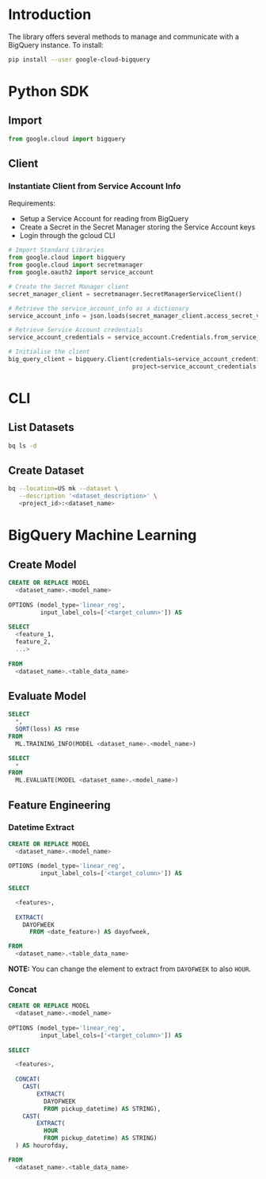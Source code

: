 # Introduction
The library offers several methods to manage and communicate with a BigQuery instance.
To install:
``` bash
pip install --user google-cloud-bigquery
```

# Python SDK
## Import
``` python
from google.cloud import bigquery
```

## Client
### Instantiate Client from Service Account Info
Requirements:
- Setup a Service Account for reading from BigQuery
- Create a Secret in the Secret Manager storing the Service Account keys
- Login through the gcloud CLI
``` python
# Import Standard Libraries
from google.cloud import bigquery
from google.cloud import secretmanager
from google.oauth2 import service_account

# Create the Secret Manager client
secret_manager_client = secretmanager.SecretManagerServiceClient()

# Retrieve the service_account_info as a dictionary
service_account_info = json.loads(secret_manager_client.access_secret_version(name='projects/{}/secrets/{}/versions/{}'.format(project_id, service_account_secret_name, service_account_secret_version)).payload.data.decode("utf-8"))

# Retrieve Service Account credentials
service_account_credentials = service_account.Credentials.from_service_account_info(service_account_info)

# Initialise the client
big_query_client = bigquery.Client(credentials=service_account_credentials, 
                                   project=service_account_credentials.project_id)
```

# CLI
## List Datasets
``` bash
bq ls -d
```
## Create Dataset
``` bash
bq --location=US mk --dataset \
   --description '<dataset_description>' \
   <project_id>:<dataset_name>
```
# BigQuery Machine Learning
## Create Model
``` sql
CREATE OR REPLACE MODEL
  <dataset_name>.<model_name> 
  
OPTIONS (model_type='linear_reg',
         input_label_cols=['<target_column>']) AS
         
SELECT
  <feature_1,
  feature_2,
  ...>
  
FROM
  <dataset_name>.<table_data_name>
```
## Evaluate Model
``` sql
SELECT
  *,
  SQRT(loss) AS rmse
FROM
  ML.TRAINING_INFO(MODEL <dataset_name>.<model_name>)
```
```sql
SELECT
  *
FROM
  ML.EVALUATE(MODEL <dataset_name>.<model_name>)
```
## Feature Engineering
### Datetime Extract
```sql
CREATE OR REPLACE MODEL
  <dataset_name>.<model_name> 
  
OPTIONS (model_type='linear_reg',
         input_label_cols=['<target_column>']) AS
         
SELECT

  <features>,
  
  EXTRACT(
    DAYOFWEEK
      FROM <date_feature>) AS dayofweek,

FROM
  <dataset_name>.<table_data_name>
```
**NOTE:** You can change the element to extract from `DAYOFWEEK` to also `HOUR`.
### Concat
```sql
CREATE OR REPLACE MODEL
  <dataset_name>.<model_name> 
  
OPTIONS (model_type='linear_reg',
         input_label_cols=['<target_column>']) AS
         
SELECT

  <features>,
  
  CONCAT(
    CAST(
        EXTRACT(
          DAYOFWEEK
          FROM pickup_datetime) AS STRING), 
    CAST(
        EXTRACT(
          HOUR
          FROM pickup_datetime) AS STRING)
  ) AS hourofday,

FROM
  <dataset_name>.<table_data_name>
```
